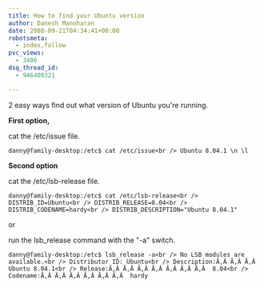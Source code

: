 ```yaml
---
title: How to find your Ubuntu version
author: Danesh Manoharan
date: 2008-09-21T04:34:41+00:00
robotsmeta:
  - index,follow
pvc_views:
  - 3486
dsq_thread_id:
  - 946400321

---
```

2 easy ways find out what version of Ubuntu you're running.

**First option,**

cat the /etc/issue file.

`danny@family-desktop:/etc$ cat /etc/issue<br />
Ubuntu 8.04.1 \n \l`

**Second option**

cat the /etc/lsb-release file.

`danny@family-desktop:/etc$ cat /etc/lsb-release<br />
DISTRIB_ID=Ubuntu<br />
DISTRIB_RELEASE=8.04<br />
DISTRIB_CODENAME=hardy<br />
DISTRIB_DESCRIPTION="Ubuntu 8.04.1"`

or

run the lsb_release command with the "-a" switch.

`danny@family-desktop:/etc$ lsb_release -a<br />
No LSB modules are available.<br />
Distributor ID: Ubuntu<br />
Description:Ã‚Â Ã‚Â Ã‚Â  Ubuntu 8.04.1<br />
Release:Ã‚Â Ã‚Â Ã‚Â Ã‚Â Ã‚Â Ã‚Â Ã‚Â  8.04<br />
Codename:Ã‚Â Ã‚Â Ã‚Â Ã‚Â Ã‚Â Ã‚Â  hardy`